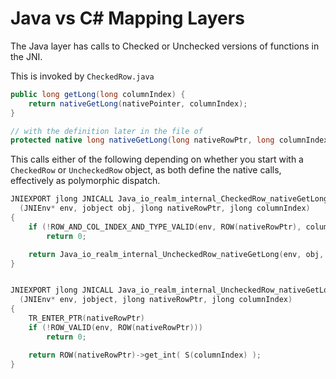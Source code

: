 Java vs C# Mapping Layers
====================

The Java layer has calls to Checked or Unchecked versions of functions in the JNI.

This is invoked by 
`CheckedRow.java`

```java
public long getLong(long columnIndex) {
	return nativeGetLong(nativePointer, columnIndex);
}

// with the definition later in the file of
protected native long nativeGetLong(long nativeRowPtr, long columnIndex);


```

This calls either of the following depending on whether you start with a `CheckedRow` or `UncheckedRow` object, as both define the native calls, effectively as polymorphic dispatch.

```cpp
JNIEXPORT jlong JNICALL Java_io_realm_internal_CheckedRow_nativeGetLong
  (JNIEnv* env, jobject obj, jlong nativeRowPtr, jlong columnIndex)
{
    if (!ROW_AND_COL_INDEX_AND_TYPE_VALID(env, ROW(nativeRowPtr), columnIndex, type_Int))
        return 0;

    return Java_io_realm_internal_UncheckedRow_nativeGetLong(env, obj, nativeRowPtr, columnIndex);
}


JNIEXPORT jlong JNICALL Java_io_realm_internal_UncheckedRow_nativeGetLong
  (JNIEnv* env, jobject, jlong nativeRowPtr, jlong columnIndex)
{
    TR_ENTER_PTR(nativeRowPtr)
    if (!ROW_VALID(env, ROW(nativeRowPtr)))
        return 0;

    return ROW(nativeRowPtr)->get_int( S(columnIndex) );
}    
```

